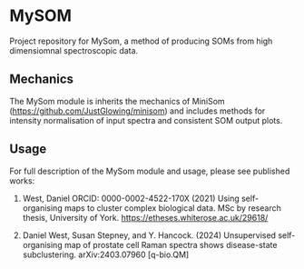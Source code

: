 # MySOM
Project repository for MySom, a method of producing SOMs from high dimensiomnal spectroscopic data.

Mechanics
---------
The MySom module is inherits the mechanics of MiniSom (https://github.com/JustGlowing/minisom) and includes methods for intensity normalisation of input spectra and consistent SOM output plots.

Usage
-----
For full description of the MySom module and usage, please see published works:

1. West, Daniel ORCID: 0000-0002-4522-170X (2021) Using self-organising maps to cluster complex biological data. MSc by research thesis, University of York. https://etheses.whiterose.ac.uk/29618/

2. Daniel West, Susan Stepney, and Y. Hancock. (2024) Unsupervised self-organising map of prostate cell Raman spectra shows disease-state subclustering. arXiv:2403.07960 [q-bio.QM]
